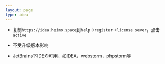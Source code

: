 ```yaml
---
layout: page
type: idea
---
```


- 复制`https://idea.heimo.space`到`help`->`register`->`license sever`，点击`active`

- 不受升级版本影响

- JetBrains下IDE均可用，如IDEA，webstorm，phpstorm等